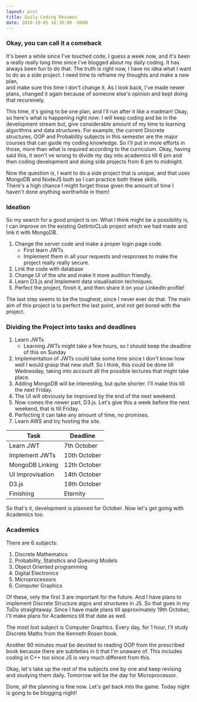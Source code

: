 ```yaml
---
layout: post
title: Daily Coding Resumes
date: 2018-10-05 16:30:00 -0600
---
```


### Okay, you can call it a comeback

It's been a while since I've touched code, I guess a week now, and it's been a really really long time since I've blogged about my daily coding.
It has always been fun to do that. The truth is right now, I have no idea what I want to do as a side project. I need time to reframe my thoughts and make a new plan,  
and make sure this time I don't change it. As I look back, I've made newer plans, changed it again because of someone else's opinion and kept doing that recursively.  

This time, it's going to be one plan, and I'll run after it like a madman!
Okay, so here's what is happening right now:
I will keep coding and be in the development stream but, give considerable amount of my time to learning algorithms and data structures.
For example, the current Discrete structures, OOP and Probability subjects in this semester are the major courses that can guide my coding knowledge.
So I'll put in more efforts in those, more than what is required according to the curriculum.
Okay, having said this, it won't ve wrong to divide my day into academics till 6 pm and then coding development and doing side projects from 6 pm to midnight.  

Now the question is, I want to do a side project that is unique, and that uses MongoDB and NodeJS both so I can practice both these skills.  
There's a high chance I might forget those given the amount of time I haven't done anything worthwhile in them!  

### Ideation

So my search for a good project is on. What I think might be a possibility is,
I can improve on the existing GetIntoCLub project which we had made and link it with MongoDB.

1. Change the server code and make a proper login page code.
    - First learn JWTs
    - Implement them in all your requests and responses to make the project really really secure.
2. Link the code with database
3. Change UI of the site and make it more audition friendly.
4. Learn D3.js and Implement data visualisation techniques.
5. Perfect the project, finish it, and then share it on your LinkedIn profile!

The last step seems to be the toughest, since I never ever do that. The main aim of this project is to perfect the last point, and not get bored with the project.

### Dividing the Project into tasks and deadlines

1. Learn JWTs
    - Learning JWTs might take a few hours, so I should keep the deadline of this on Sunday
2. Implementation of JWTs could take some time since I don't know how well I would grasp that new stuff. So I think, this could be done till Wednesday,
taking into account all the possible lectures that might take place.
3. Adding MongoDB will be interesting, but quite shorter. I'll make this till the next Friday.
4. The UI will obviously be improved by the end of the next weekend.
5. Now comes the newer part, D3.js. Let's give this a week before the next weekend, that is till Friday.
6. Perfecting it can take any amount of time, no promises.
7. Learn AWS and try hosting the site.

| Task      | Deadline     |
|-----------|--------------|
|Learn JWT  | 7th October  |
|Implement JWTs| 10th October |
|MongoDB Linking | 12th October |
|UI Improvisation | 14th October |
|D3.js | 19th October |
|Finishing | Eternity |

So that's it, development is planned for October. Now let's get going with Academics too.

### Academics

There are 6 subjects:
1. Discrete Mathematics
2. Probability, Statistics and Queuing Models
3. Object Oriented programming
4. Digital Electronics
5. Microprocessors
6. Computer Graphics

Of these, only the first 3 are important for the future. And I have plans to implement Discrete Structure algos and structures in JS. So that goes in my ToDo straightaway.
Since I have made plans till approximately 19th October, I'll make plans for Academics till that date as well.

The most lost subject is Computer Graphics. Every day, for 1 hour, I'll study Discrete Maths from the Kenneth Rosen book.

Another 90 minutes must be devoted to reading OOP from the prescribed book because there are subtleties in it that I'm unaware of. This includes coding in C++ too since JS is very much different from this.

Okay, let's take up the rest of the subjects one by one and keep revising and studying them daily. Tomorrow will be the day for Microprocessor.

Done, all the planning is fine now. Let's get back into the game. Today night is going to be blogging night! 

